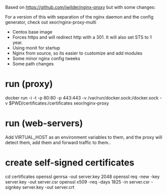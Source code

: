 Based on https://github.com/jwilder/nginx-proxy but with some changes:

For a version of this with separation of the nginx daemon and the config generator, check out xeor/nginx-proxy-multi

* Centos base image
* Forces https and will redirect http with a 301. It will also set STS to 1 year.
* Using monit for startup
* Nginx from source, so its easier to customize and add modules
* Some minor nginx config tweeks
* Some path changes

# run (proxy) #
docker run -i -t -p 80:80 -p 443:443 -v /var/run/docker.sock:/docker.sock -v $PWD/certificates:/certificates xeor/nginx-proxy

# run (web-servers) #
Add VIRTUAL_HOST as an environment variables to them, and the proxy will detect them, add them and forward traffic to them..

# create self-signed certificates #
cd certificates
openssl genrsa -out server.key 2048
openssl req -new -key server.key -out server.csr
openssl x509 -req -days 1825 -in server.csr -signkey server.key -out server.crt

